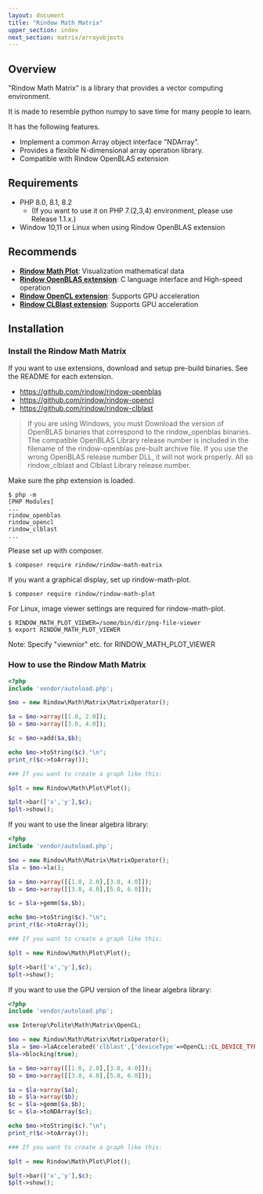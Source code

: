 ```yaml
---
layout: document
title: "Rindow Math Matrix"
upper_section: index
next_section: matrix/arrayobjects
---
```


Overview
--------
"Rindow Math Matrix" is a library that provides a vector computing environment.

It is made to resemble python numpy to save time for many people to learn.

It has the following features.

- Implement a common Array object interface "NDArray".
- Provides a flexible N-dimensional array operation library.
- Compatible with Rindow OpenBLAS extension


Requirements
------------
- PHP 8.0, 8.1, 8.2
  - (If you want to use it on PHP 7.(2,3,4) environment, please use Release 1.1.x.) 
- Window 10,11 or Linux when using Rindow OpenBLAS extension

Recommends
----------
- [**Rindow Math Plot**](plot/overviewplot.html): Visualization mathematical data
- [**Rindow OpenBLAS extension**](openblas/overviewopenblas.html): C language interface and High-speed operation
- [**Rindow OpenCL extension**](https://github.com/rindow/rindow-opencl/releases): Supports GPU acceleration
- [**Rindow CLBlast extension**](https://github.com/rindow/rindow-clblast/releases): Supports GPU acceleration


Installation
------------

### Install the Rindow Math Matrix

If you want to use extensions, download and setup pre-build binaries.
See the README for each extension.

- https://github.com/rindow/rindow-openblas
- https://github.com/rindow/rindow-opencl
- https://github.com/rindow/rindow-clblast

> If you are using Windows, you must Download the version of OpenBLAS binaries that correspond to the
> rindow_openblas binaries. The compatible OpenBLAS Library release number is included in the filename
> of the rindow-openblas pre-built archive file. If you use the wrong OpenBLAS release number DLL,
> it will not work properly.
> All so rindow_clblast and Clblast Library release number.

Make sure the php extension is loaded.

```shell
$ php -m
[PHP Modules]
...
rindow_openblas
rindow_opencl
rindow_clblast
...
```

Please set up with composer.

```shell
$ composer require rindow/rindow-math-matrix
```


If you want a graphical display, set up rindow-math-plot.

```shell
$ composer require rindow/rindow-math-plot
```

For Linux, image viewer settings are required for rindow-math-plot.

```shell
$ RINDOW_MATH_PLOT_VIEWER=/some/bin/dir/png-file-viewer
$ export RINDOW_MATH_PLOT_VIEWER
```
Note: Specify "viewnior" etc. for RINDOW_MATH_PLOT_VIEWER

### How to use the Rindow Math Matrix
```php
<?php
include 'vendor/autoload.php';

$mo = new Rindow\Math\Matrix\MatrixOperator();

$a = $mo->array([1.0, 2.0]);
$b = $mo->array([3.0, 4.0]);

$c = $mo->add($a,$b);

echo $mo->toString($c)."\n";
print_r($c->toArray());

### If you want to create a graph like this:

$plt = new Rindow\Math\Plot\Plot();

$plt->bar(['x','y'],$c);
$plt->show();
```

If you want to use the linear algebra library:
```php
<?php
include 'vendor/autoload.php';

$mo = new Rindow\Math\Matrix\MatrixOperator();
$la = $mo->la();

$a = $mo->array([[1.0, 2.0],[3.0, 4.0]]);
$b = $mo->array([[3.0, 4.0],[5.0, 6.0]]);

$c = $la->gemm($a,$b);

echo $mo->toString($c)."\n";
print_r($c->toArray());

### If you want to create a graph like this:

$plt = new Rindow\Math\Plot\Plot();

$plt->bar(['x','y'],$c);
$plt->show();
```

If you want to use the GPU version of the linear algebra library:
```php
<?php
include 'vendor/autoload.php';

use Interop\Polite\Math\Matrix\OpenCL;

$mo = new Rindow\Math\Matrix\MatrixOperator();
$la = $mo->laAccelerated('clblast',['deviceType'=>OpenCL::CL_DEVICE_TYPE_GPU]);
$la->blocking(true);

$a = $mo->array([[1.0, 2.0],[3.0, 4.0]]);
$b = $mo->array([[3.0, 4.0],[5.0, 6.0]]);

$a = $la->array($a);
$b = $la->array($b);
$c = $la->gemm($a,$b);
$c = $la->toNDArray($c);

echo $mo->toString($c)."\n";
print_r($c->toArray());

### If you want to create a graph like this:

$plt = new Rindow\Math\Plot\Plot();

$plt->bar(['x','y'],$c);
$plt->show();
```
